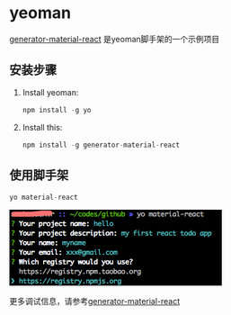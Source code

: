 # yeoman

[generator-material-react](https://github.com/leftstick/generator-material-react#readme) 是yeoman脚手架的一个示例项目

## 安装步骤

1. Install yeoman:
    ```JavaScript
    npm install -g yo
    ```

2. Install this:
    ```JavaScript
    npm install -g generator-material-react
    ```

## 使用脚手架

```JavaScript
yo material-react
```
![脚手架使用图例](./img/questions.png)

更多调试信息，请参考[generator-material-react](https://github.com/leftstick/generator-material-react#readme)

